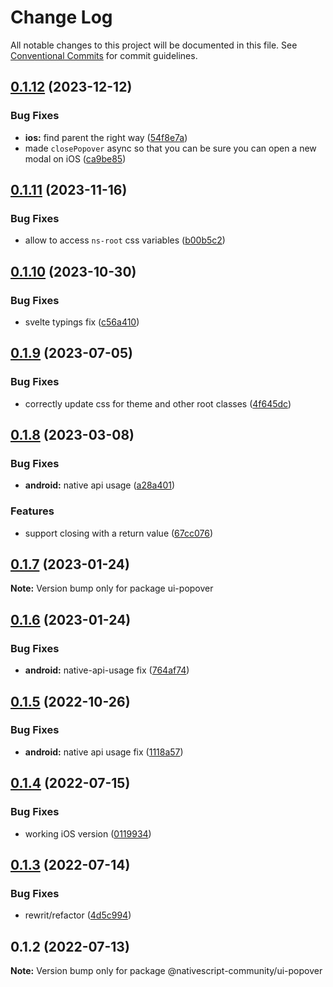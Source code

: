# Change Log

All notable changes to this project will be documented in this file.
See [Conventional Commits](https://conventionalcommits.org) for commit guidelines.

## [0.1.12](https://github.com/nativescript-community/ui-popover/compare/v0.1.11...v0.1.12) (2023-12-12)

### Bug Fixes

* **ios:** find parent the right way ([54f8e7a](https://github.com/nativescript-community/ui-popover/commit/54f8e7aca9a38ccb6001b1e4686841495929f787))
* made `closePopover` async so that you can be sure you can open a new modal on iOS ([ca9be85](https://github.com/nativescript-community/ui-popover/commit/ca9be8502ffcc3d410ba427c241bbc4737ae146e))

## [0.1.11](https://github.com/nativescript-community/ui-popover/compare/v0.1.10...v0.1.11) (2023-11-16)

### Bug Fixes

* allow to access `ns-root` css variables ([b00b5c2](https://github.com/nativescript-community/ui-popover/commit/b00b5c2c9e38ca0aef64ca189a45e79f632d087d))

## [0.1.10](https://github.com/nativescript-community/ui-popover/compare/v0.1.9...v0.1.10) (2023-10-30)

### Bug Fixes

* svelte typings fix ([c56a410](https://github.com/nativescript-community/ui-popover/commit/c56a4106df2b18bea3816a3334d8e041dec6cfe4))

## [0.1.9](https://github.com/nativescript-community/ui-popover/compare/v0.1.8...v0.1.9) (2023-07-05)

### Bug Fixes

* correctly update css for theme and other root classes ([4f645dc](https://github.com/nativescript-community/ui-popover/commit/4f645dc9f290348e139c467651aa1ed39e94acd5))

## [0.1.8](https://github.com/nativescript-community/ui-popover/compare/v0.1.7...v0.1.8) (2023-03-08)

### Bug Fixes

* **android:** native api usage ([a28a401](https://github.com/nativescript-community/ui-popover/commit/a28a40161e2b5bc12637219456492833f4aa37d0))

### Features

* support closing with a return value ([67cc076](https://github.com/nativescript-community/ui-popover/commit/67cc07686079f91103c0126c40b7300e36224332))

## [0.1.7](https://github.com/nativescript-community/ui-popover/compare/v0.1.6...v0.1.7) (2023-01-24)

**Note:** Version bump only for package ui-popover

## [0.1.6](https://github.com/nativescript-community/ui-popover/compare/v0.1.5...v0.1.6) (2023-01-24)

### Bug Fixes

* **android:** native-api-usage fix ([764af74](https://github.com/nativescript-community/ui-popover/commit/764af748e3f3fd84ff44c771eb9ebb1ecc665dce))

## [0.1.5](https://github.com/nativescript-community/ui-popover/compare/v0.1.4...v0.1.5) (2022-10-26)

### Bug Fixes

-   **android:** native api usage fix ([1118a57](https://github.com/nativescript-community/ui-popover/commit/1118a57ead2647cb06088f7ae56c6978dc23a819))

## [0.1.4](https://github.com/nativescript-community/ui-popover/compare/v0.1.3...v0.1.4) (2022-07-15)

### Bug Fixes

-   working iOS version ([0119934](https://github.com/nativescript-community/ui-popover/commit/0119934d4e99b44ef2b14186dcc8a92db9844e06))

## [0.1.3](https://github.com/nativescript-community/ui-popover/compare/v0.1.2...v0.1.3) (2022-07-14)

### Bug Fixes

-   rewrit/refactor ([4d5c994](https://github.com/nativescript-community/ui-popover/commit/4d5c9941b9865fb3af086c3c65e7c5419610e1da))

## 0.1.2 (2022-07-13)

**Note:** Version bump only for package @nativescript-community/ui-popover
